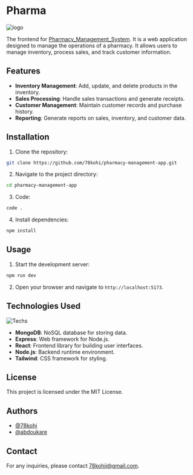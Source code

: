 # Pharma
![logo](https://pouch.jumpshare.com/preview/Ckhsbc7s5uoCb5KVp1tjGu5CqgvVZAl0k36eOvDoLtKmKxdUIYBob5yzhsB6yJxZxbLXoRayO8pWVZioQUu0V_jjolbjWs8TQ8F0J_bXt3c)

The frontend for [Pharmacy_Management_System](https://github.com/abdoukare/Pharmacy_Management_System). It is a web application designed to manage the operations of a pharmacy. It allows users to manage inventory, process sales, and track customer information.

## Features
- **Inventory Management**: Add, update, and delete products in the inventory.
- **Sales Processing**: Handle sales transactions and generate receipts.
- **Customer Management**: Maintain customer records and purchase history.
- **Reporting**: Generate reports on sales, inventory, and customer data.

## Installation
1. Clone the repository:
  ```bash
  git clone https://github.com/78kohi/pharmacy-management-app.git
  ```
2. Navigate to the project directory:
  ```bash
  cd pharmacy-management-app
  ```
3. Code:
  ```bash
  code .
  ```
4. Install dependencies:
  ```bash
  npm install
  ```

## Usage
1. Start the development server:
  ```bash
  npm run dev
  ```
2. Open your browser and navigate to `http://localhost:5173`.

## Technologies Used
![Techs](https://skillicons.dev/icons?i=mongo,express,react,nodejs,tailwind)
- **MongoDB**: NoSQL database for storing data.
- **Express**: Web framework for Node.js.
- **React**: Frontend library for building user interfaces.
- **Node.js**: Backend runtime environment.
- **Tailwind**: CSS framework for styling.

## License
This project is licensed under the MIT License.

## Authors
- [@78kohi](https://www.github.com/78kohi)
- [@abdoukare](https://www.github.com/abdoukare)

## Contact
For any inquiries, please contact 78kohii@gmail.com.
